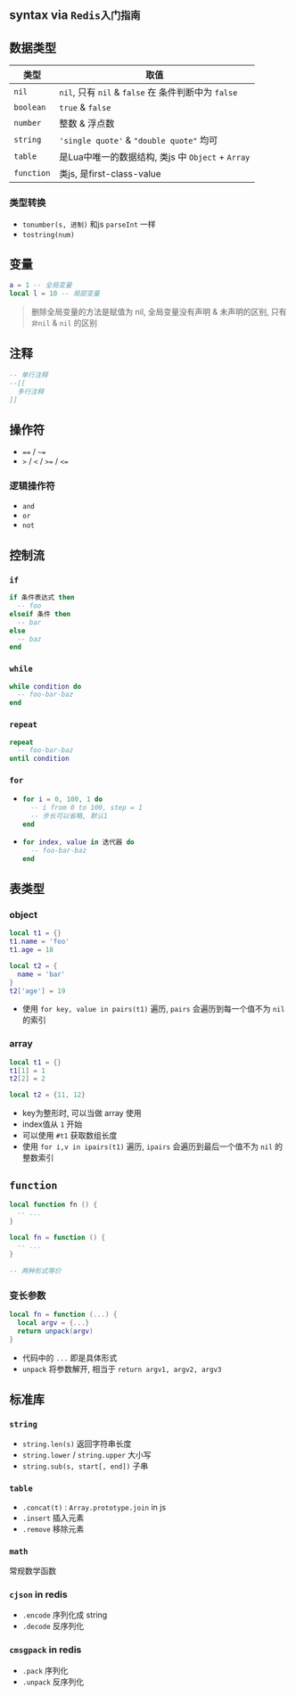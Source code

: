 ## syntax via `Redis入门指南`

## 数据类型

| 类型         | 取值                                       |
| ---------- | ---------------------------------------- |
| `nil`      | `nil`, 只有 `nil` & `false` 在 条件判断中为 `false` |
| `boolean`  | `true` & `false`                         |
| `number`   | 整数 & 浮点数                                 |
| `string`   | `'single quote'` & `"double quote"` 均可   |
| `table`    | 是Lua中唯一的数据结构, 类js 中 `Object` + `Array`   |
| `function` | 类js, 是first-class-value                  |

### 类型转换

- `tonumber(s, 进制)`  和js `parseInt` 一样
- `tostring(num)`

## 变量

```lua
a = 1 -- 全局变量
local l = 10 -- 局部变量
```

> 删除全局变量的方法是赋值为 nil, 全局变量没有声明 & 未声明的区别, 只有 `非nil` & `nil` 的区别



## 注释

```lua
-- 单行注释
--[[
  多行注释
]]
```

## 操作符

- `==` / `~=`
- `>` / `<` / `>=` / `<=`

### 逻辑操作符

- `and`
- `or`
- `not`

 ## 控制流

### `if`

```lua
if 条件表达式 then
  -- foo
elseif 条件 then
  -- bar
else
  -- baz
end
```

### `while`

```lua
while condition do
  -- foo-bar-baz
end
```

### `repeat`

```lua
repeat
  -- foo-bar-baz
until condition
```

### `for`

- ```lua
  for i = 0, 100, 1 do
    -- i from 0 to 100, step = 1
    -- 步长可以省略, 默认1
  end
  ```

- ```lua
  for index, value in 迭代器 do
    -- foo-bar-baz
  end
  ```

## 表类型

### object

````lua
local t1 = {}
t1.name = 'foo'
t1.age = 18

local t2 = {
  name = 'bar'
}
t2['age'] = 19
````

- 使用 `for key, value in pairs(t1)` 遍历, `pairs` 会遍历到每一个值不为 `nil` 的索引

### array

```lua
local t1 = {}
t1[1] = 1
t2[2] = 2

local t2 = {11, 12}
```

- key为整形时, 可以当做 array 使用
- index值从 `1` 开始
- 可以使用 `#t1` 获取数组长度
- 使用 `for i,v in ipairs(t1)` 遍历, `ipairs` 会遍历到最后一个值不为 `nil` 的整数索引

## `function` 

```lua
local function fn () {
  -- ...
}
  
local fn = function () {
  -- ...
}
    
-- 两种形式等价
```

### 变长参数

```lua
local fn = function (...) {
  local argv = {...}
  return unpack(argv)
}
```

- 代码中的 `...` 即是具体形式
- `unpack` 将参数解开, 相当于 `return argv1, argv2, argv3`

## 标准库

### `string`

- `string.len(s)` 返回字符串长度
- `string.lower` / `string.upper` 大小写
- `string.sub(s, start[, end])` 子串

### `table`

- `.concat(t)` : `Array.prototype.join` in js
- `.insert` 插入元素
- `.remove` 移除元素

### `math`

常规数学函数

### `cjson` in redis

- `.encode` 序列化成 string
- `.decode` 反序列化

### `cmsgpack` in redis

- `.pack` 序列化
- `.unpack` 反序列化